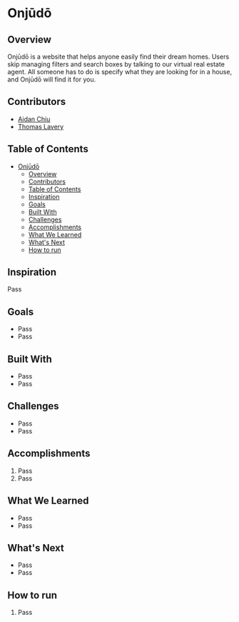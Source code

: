 # Onjūdō

## Overview

Onjūdō is a website that helps anyone easily find their dream homes. Users skip managing filters and search boxes by talking to our virtual real estate agent. All someone has to do is specify what they are looking for in a house, and Onjūdō will find it for you.

## Contributors

- [Aidan Chiu](mailto:aidanchiuch@gmail.com)
- [Thomas Lavery](mailto:thomas.lavery18@gmail.com)

## Table of Contents

- [Onjūdō](#onjūdō)
  - [Overview](#overview)
  - [Contributors](#contributors)
  - [Table of Contents](#table-of-contents)
  - [Inspiration](#inspiration)
  - [Goals](#goals)
  - [Built With](#built-with)
  - [Challenges](#challenges)
  - [Accomplishments](#accomplishments)
  - [What We Learned](#what-we-learned)
  - [What's Next](#whats-next)
  - [How to run](#how-to-run)

## Inspiration

Pass

## Goals

- Pass
- Pass

## Built With

- Pass
- Pass

## Challenges

- Pass
- Pass

## Accomplishments

1.  Pass
2.  Pass

## What We Learned

- Pass
- Pass

## What's Next

- Pass
- Pass

## How to run

1. Pass
